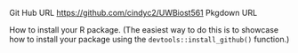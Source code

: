 Git Hub URL https://github.com/cindyc2/UWBiost561
Pkgdown URL


How to install your R package. (The easiest way to do this is to showcase how to install your package using the `devtools::install_github()` function.)